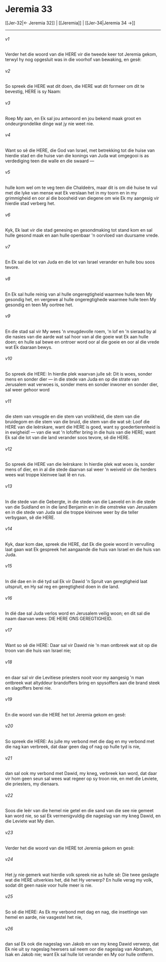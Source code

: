 # Jeremia 33

[[Jer-32|← Jeremia 32]] | [[Jeremia]] | [[Jer-34|Jeremia 34 →]]
***

###### v1
Verder het die woord van die HERE vir die tweede keer tot Jeremia gekom, terwyl hy nog opgesluit was in die voorhof van bewaking, en gesê: 
###### v2
So spreek die HERE wat dit doen, die HERE wat dit formeer om dit te bevestig, HERE is sy Naam: 
###### v3
Roep My aan, en Ek sal jou antwoord en jou bekend maak groot en ondeurgrondelike dinge wat jy nie weet nie. 
###### v4
Want so sê die HERE, die God van Israel, met betrekking tot die huise van hierdie stad en die huise van die konings van Juda wat omgegooi is as verdediging teen die walle en die swaard — 
###### v5
hulle kom wel om te veg teen die Chaldeërs, maar dit is om dié huise te vul met die lyke van mense wat Ek verslaan het in my toorn en in my grimmigheid en oor al die boosheid van diegene om wie Ek my aangesig vir hierdie stad verberg het. 
###### v6
Kyk, Ek laat vir die stad genesing en gesondmaking tot stand kom en sal hulle gesond maak en aan hulle openbaar 'n oorvloed van duursame vrede. 
###### v7
En Ek sal die lot van Juda en die lot van Israel verander en hulle bou soos tevore. 
###### v8
En Ek sal hulle reinig van al hulle ongeregtigheid waarmee hulle teen My gesondig het, en vergewe al hulle ongeregtighede waarmee hulle teen My gesondig en teen My oortree het. 
###### v9
En die stad sal vir My wees 'n vreugdevolle roem, 'n lof en 'n sieraad by al die nasies van die aarde wat sal hoor van al die goeie wat Ek aan hulle doen; en hulle sal bewe en ontroer word oor al die goeie en oor al die vrede wat Ek daaraan bewys. 
###### v10
So spreek die HERE: In hierdie plek waarvan julle sê: Dit is woes, sonder mens en sonder dier — in die stede van Juda en op die strate van Jerusalem wat verwoes is, sonder mens en sonder inwoner en sonder dier, sal weer gehoor word 
###### v11
die stem van vreugde en die stem van vrolikheid, die stem van die bruidegom en die stem van die bruid, die stem van die wat sê: Loof die HERE van die leërskare, want die HERE is goed, want sy goedertierenheid is in ewigheid! — van die wat 'n lofoffer bring in die huis van die HERE; want Ek sal die lot van die land verander soos tevore, sê die HERE. 
###### v12
So spreek die HERE van die leërskare: In hierdie plek wat woes is, sonder mens of dier, en in al die stede daarvan sal weer 'n weiveld vir die herders wees wat troppe kleinvee laat lê en rus. 
###### v13
In die stede van die Gebergte, in die stede van die Laeveld en in die stede van die Suidland en in die land Benjamin en in die omstreke van Jerusalem en in die stede van Juda sal die troppe kleinvee weer by die teller verbygaan, sê die HERE. 
###### v14
Kyk, daar kom dae, spreek die HERE, dat Ek die goeie woord in vervulling laat gaan wat Ek gespreek het aangaande die huis van Israel en die huis van Juda. 
###### v15
In dié dae en in dié tyd sal Ek vir Dawid 'n Spruit van geregtigheid laat uitspruit, en Hy sal reg en geregtigheid doen in die land. 
###### v16
In dié dae sal Juda verlos word en Jerusalem veilig woon; en dit sal die naam daarvan wees: DIE HERE ONS GEREGTIGHEID. 
###### v17
Want so sê die HERE: Daar sal vir Dawid nie 'n man ontbreek wat sit op die troon van die huis van Israel nie; 
###### v18
en daar sal vir die Levitiese priesters nooit voor my aangesig 'n man ontbreek wat altyddeur brandoffers bring en spysoffers aan die brand steek en slagoffers berei nie. 
###### v19
En die woord van die HERE het tot Jeremia gekom en gesê: 
###### v20
So spreek die HERE: As julle my verbond met die dag en my verbond met die nag kan verbreek, dat daar geen dag of nag op hulle tyd is nie, 
###### v21
dan sal ook my verbond met Dawid, my kneg, verbreek kan word, dat daar vir hom geen seun sal wees wat regeer op sy troon nie, en met die Leviete, die priesters, my dienaars. 
###### v22
Soos die leër van die hemel nie getel en die sand van die see nie gemeet kan word nie, so sal Ek vermenigvuldig die nageslag van my kneg Dawid, en die Leviete wat My dien. 
###### v23
Verder het die woord van die HERE tot Jeremia gekom en gesê: 
###### v24
Het jy nie gemerk wat hierdie volk spreek nie as hulle sê: Die twee geslagte wat die HERE uitverkies het, dié het Hy verwerp? En hulle verag my volk, sodat dit geen nasie voor hulle meer is nie. 
###### v25
So sê die HERE: As Ek my verbond met dag en nag, die insettinge van hemel en aarde, nie vasgestel het nie, 
###### v26
dan sal Ek ook die nageslag van Jakob en van my kneg Dawid verwerp, dat Ek nie uit sy nageslag heersers sal neem oor die nageslag van Abraham, Isak en Jakob nie; want Ek sal hulle lot verander en My oor hulle ontferm. 
